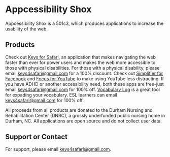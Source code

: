 # Appcessibility Shox

Appcessibility Shox is a 501c3, which produces applications to increase the usability of the web.

## Products

Check out [Keys for Safari](https://apps.apple.com/us/app/keys-for-safari/id1494642810?mt=12), an application that makes navigating the web faster than ever for power users and makes the web more accessible to those with physical disabilities. For those with a physical disability, please email keys4safari@gmail.com for a 100% discount. Check out [Simplifier for Facebook](https://apps.apple.com/us/app/simplifier-for-facebook/id1509832815?mt=12) and [Focus for YouTube](https://apps.apple.com/us/app/focus-for-youtube/id1514703160?mt=12) to make using YouTube less distracting. If you have ADHD or another accessibility need, both these apps are free-just email keys4safari@gmail.com for 100% off. [Vocabulary Log](https://apps.apple.com/us/app/vocabulary-log/id1556420310?mt=12) is a great tool for expading your vocabulary. ESL learners can email keys4safari@gmail.com for 100% off.

All proceeds from all products are donated to the Durham Nursing and Rehabilitation Center (DNRC), a grossly underfunded public nursing home in Durham, NC. All applications are open source and do not collect user data.

## Support or Contact

For support, please email keys4safari@gmail.com.
